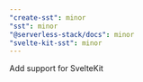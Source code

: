 ```yaml
---
"create-sst": minor
"sst": minor
"@serverless-stack/docs": minor
"svelte-kit-sst": minor
---
```


Add support for SvelteKit
